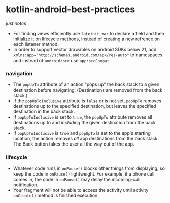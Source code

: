 # kotlin-android-best-practices
*just notes*

 - For finding views efficiently use `lateinit var` to declare a field and then initialize it on lifecycle methods, instead of creating a new refrence on each listener method.
- In order to support vector drawables on android SDKs below 21, add `
xmlns:app="http://schemas.android.com/apk/res-auto"`  to namespaces and instead of `android:src` use `
app:srcCompat
`.
### navigation
-   The  `popUpTo`  attribute of an action "pops up" the back stack to a given destination before navigating. (Destinations are removed from the back stack.)
-   If the  `popUpToInclusive`  attribute is  `false`  or is not set,  `popUpTo`  removes destinations up to the specified destination, but leaves the specified destination in the back stack.
-   If  `popUpToInclusive`  is set to  `true`, the  `popUpTo`  attribute removes all destinations up to and  _including_  the given destination from the back stack.
-   If  `popUpToInclusive`  is  `true`  and  `popUpTo`  is set to the app's starting location, the action removes  _all_  app destinations from the back stack. The Back button takes the user all the way out of the app.
### lifecycle
-   Whatever code runs in `onPause()` blocks other things from displaying, so keep the code in `onPause()` lightweight. For example, if a phone call comes in, the code in `onPause()` may delay the incoming-call notification.
-   Your fragment will not be able to access the activity until activity `onCreate()` method is finished execution.
